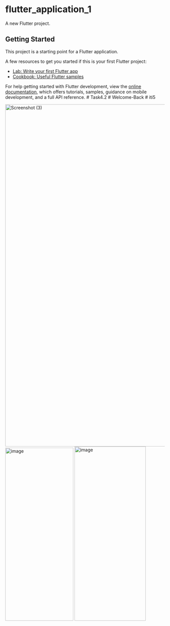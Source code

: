 # flutter_application_1

A new Flutter project.

## Getting Started

This project is a starting point for a Flutter application.

A few resources to get you started if this is your first Flutter project:

- [Lab: Write your first Flutter app](https://docs.flutter.dev/get-started/codelab)
- [Cookbook: Useful Flutter samples](https://docs.flutter.dev/cookbook)

For help getting started with Flutter development, view the
[online documentation](https://docs.flutter.dev/), which offers tutorials,
samples, guidance on mobile development, and a full API reference.
#   T a s k 4 . 2 
 
 #   W e l c o m e - B a c k 
 
 #   i t i 5 


<img width="1920" height="1080" alt="Screenshot (3)" src="https://github.com/user-attachments/assets/a79c73de-ce3f-41ba-b74e-1f4f61f8c92e" />
<img width="215" height="546" alt="image" src="https://github.com/user-attachments/assets/6a2ab02c-f9c1-435a-8c4d-6e9012fa3052" />
<img width="225" height="550" alt="image" src="https://github.com/user-attachments/assets/5e84809c-4977-4ad8-8c12-82ab8c0a8a2f" />
